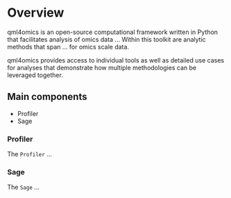 # Overview

qml4omics is an open-source computational framework written in Python that facilitates analysis of omics data ... Within this toolkit are analytic methods that span ... for omics scale data.

qml4omics provides access to individual tools as well as detailed use cases for analyses that demonstrate how multiple methodologies can be leveraged together.

## Main components

- Profiler
- Sage

### Profiler
The `Profiler` ...

### Sage
The `Sage` ...
